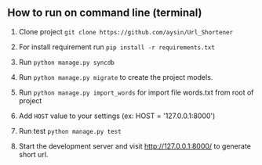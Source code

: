 


How to run on command line (terminal)
-----------
1. Clone project `git clone https://github.com/aysin/Url_Shortener`

2. For install requirement run `pip install -r requirements.txt `

3. Run `python manage.py syncdb`

4. Run `python manage.py migrate` to create the project models.

5. Run `python manage.py import_words` for import file words.txt from root of project

6. Add `HOST` value to your settings (ex: HOST = '127.0.0.1:8000')

7. Run test `python manage.py test`

8. Start the development server and visit http://127.0.0.1:8000/
   to generate short url.
